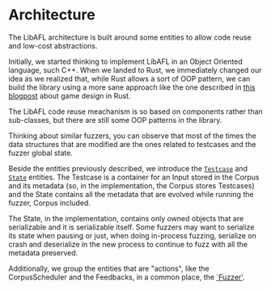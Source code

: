 # Architecture

The LibAFL architecture is built around some entities to allow code reuse and low-cost abstractions.

Initially, we started thinking to implement LibAFL in an Object Oriented language, such C++. When we landed to Rust, we immediately changed our idea as we realized that, while Rust allows a sort of OOP pattern, we can build the library using a more sane approach like the one described in [this blogpost](https://kyren.github.io/2018/09/14/rustconf-talk.html) about game design in Rust.

The LibAFL code reuse meachanism is so based on components rather than sub-classes, but there are still some OOP patterns in the library.

Thinking about similar fuzzers, you can observe that most of the times the data structures that are modified are the ones related to testcases and the fuzzer global state.

Beside the entities previously described, we introduce the [`Testcase`](https://docs.rs/libafl/0.6/libafl/corpus/testcase/struct.Testcase.html) and [`State`](https://docs.rs/libafl/0.6/libafl/state/struct.StdState.html) entities. The Testcase is a container for an Input stored in the Corpus and its metadata (so, in the implementation, the Corpus stores Testcases) and the State contains all the metadata that are evolved while running the fuzzer, Corpus included.

The State, in the implementation, contains only owned objects that are serializable and it is serializable itself. Some fuzzers may want to serialize its state when pausing or just, when doing in-process fuzzing, serialize on crash and deserialize in the new process to continue to fuzz with all the metadata preserved.

Additionally, we group the entities that are "actions", like the CorpusScheduler and the Feedbacks, in a common place, the [`Fuzzer'](https://docs.rs/libafl/0.6.1/libafl/fuzzer/struct.StdFuzzer.html).

